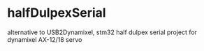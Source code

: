 # halfDulpexSerial
alternative to USB2Dynamixel, stm32 half dulpex serial project for dynamixel AX-12/18 servo
